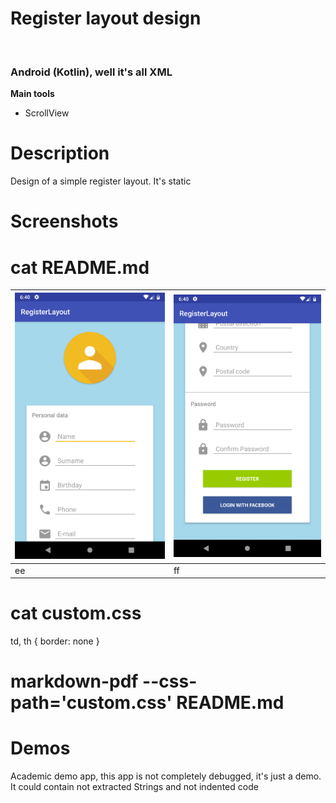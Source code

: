 
<h1>Register layout design</h1><br>
<h3>Android (Kotlin), well it's all XML</h3>
<b>Main tools</b>
<ul>
<li>ScrollView</li>
</ul>

<h1>Description</h1>
<p>Design of a simple register layout. It's static</p>

<h1>Screenshots</h1>

# cat README.md
|![](device-2019-02-05-124030.png)|![](device-2019-02-05-124056.png)|
|---|---|
ee|ff|gg
# cat custom.css
td, th {
    border: none
}
# markdown-pdf --css-path='custom.css' README.md


<h1>Demos</h1>
<p>Academic demo app, this app is not completely debugged, it's just a demo. It could contain not extracted Strings and not indented code</p>



